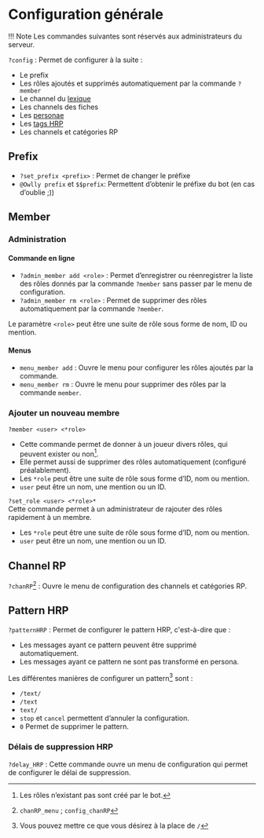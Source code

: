 # Configuration générale

!!! Note
	Les commandes suivantes sont réservés aux administrateurs du serveur.

`?config` : Permet de configurer à la suite :

- Le prefix
- Les rôles ajoutés et supprimés automatiquement par la commande `?member`
- Le channel du [lexique](utilitaire.md#lexique)
- Les channels des fiches
- Les [personae](personae.md)
- Les [tags HRP](personae.md#tags-hrp)
- Les channels et catégories RP

## Prefix

- `?set_prefix <prefix>` : Permet de changer le préfixe
- `@Owlly prefix` et `$$prefix`: Permettent d’obtenir le préfixe du bot (en cas d’oublie ;))

## Member

### Administration

#### Commande en ligne

- `?admin_member add <role>` : Permet d’enregistrer ou réenregistrer la liste des rôles donnés par la commande `?member` sans passer par le menu de configuration.
- `?admin_member rm <role>` : Permet de supprimer des rôles automatiquement par la commande `?member`.

Le paramètre `<role>` peut être une suite de rôle sous forme de nom, ID ou mention.

#### Menus

- `menu_member add` : Ouvre le menu pour configurer les rôles ajoutés par la commande.
- `menu_member rm` : Ouvre le menu pour supprimer des rôles par la commande `member`.

### Ajouter un nouveau membre

`?member <user> <*role>`

- Cette commande permet de donner à un joueur divers rôles, qui peuvent exister ou non[^1].
- Elle permet aussi de supprimer des rôles automatiquement (configuré préalablement).
- Les `*role` peut être une suite de rôle sous forme d’ID, nom ou mention.
- `user` peut être un nom, une mention ou un ID.

`?set_role <user> <*role>*`  
Cette commande permet à un administrateur de rajouter des rôles rapidement à un membre.

- Les `*role` peut être une suite de rôle sous forme d’ID, nom ou mention.
- `user` peut être un nom, une mention ou un ID.

## Channel RP

`?chanRP`[^alias] : Ouvre le menu de configuration des channels et catégories RP.

## Pattern HRP

`?patternHRP` : Permet de configurer le pattern HRP, c'est-à-dire que :

- Les messages ayant ce pattern peuvent être supprimé automatiquement.
- Les messages ayant ce pattern ne sont pas transformé en persona.

Les différentes manières de configurer un pattern[^3] sont :

- `/text/`
- `/text`
- `text/`
- `stop` et `cancel` permettent d’annuler la configuration.
- `0` Permet de supprimer le pattern.

### Délais de suppression HRP

`?delay_HRP` : Cette commande ouvre un menu de configuration qui permet de configurer le délai de suppression.

[^1]: Les rôles n’existant pas sont créé par le bot.
[^alias]: `chanRP_menu` ; `config_chanRP`
[^3]: Vous pouvez mettre ce que vous désirez à la place de `/`
